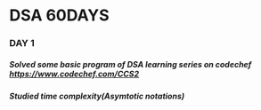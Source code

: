 # DSA 60DAYS
### DAY 1
##### Solved some basic program of DSA learning series on codechef  https://www.codechef.com/CCS2

##### Studied time complexity(Asymtotic notations)
       

  

